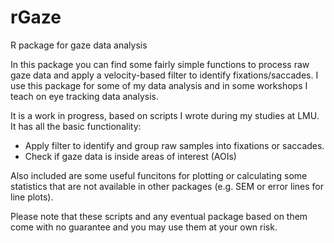 # rGaze

R package for gaze data analysis

In this package you can find some fairly simple functions to process raw gaze data and apply a velocity-based filter to identify fixations/saccades.
I use this package for some of my data analysis and in some workshops I teach on eye tracking data analysis.

It is a work in progress, based on scripts I wrote during my studies at LMU.
It has all the basic functionality:
- Apply filter to identify and group raw samples into fixations or saccades.
- Check if gaze data is inside areas of interest (AOIs)

Also included are some useful funcitons for plotting or calculating some statistics that are not available in other packages (e.g. SEM or error lines for line plots).

Please note that these scripts and any eventual package based on them come with no guarantee and you may use them at your own risk.

